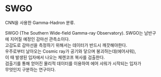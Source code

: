 # SWGO
CNN을 사용한 Gamma-Hadron 분류.

SWGO (The Southern Wide-field Gamma-ray Observatory). 
SWGO는 남반구에 지어질 예정인 감마선 관측소이다.   
고감도로 감마선을 측정하기 위해서는 데이터가 반드시 깨끗해야한다.  
우주로부터 날아오는 Cosmic ray가 공기와 닿으며 붕괴하는데(에어샤워),   
이 때 발생된 입자에서 나오는 체렌코프 복사를 검출한다.   
검출기를 통해 얻어진 물리적 데이터를 이용하여 에어 샤워가 시작되는 입자가   
무엇인지 구분하는 연구이다.   
